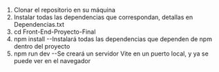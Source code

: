 1. Clonar el repositorio en su máquina
2. Instalar todas las dependencias que correspondan, detallas en Dependencias.txt
3.  cd Front-End-Proyecto-Final
4.  npm install 
  --Instalará todas las dependencias que dependen de npm dentro del proyecto
5.  npm run dev
  --Se creará un servidor Vite en un puerto local, y ya se puede ver en el navegador 
